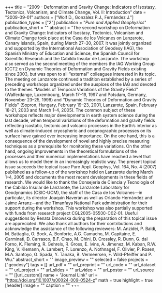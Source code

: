 +++
title = "2009 - Deformation and Gravity Change: Indicators of Isostasy, Tectonics, Volcanism, and Climate Change, Vol. II: Introduction"
date = "2009-09-01"
authors = ["Wolf D., González P.J., Fernández J."]
publication_types = ["2"]
publication = "_Pure and Applied Geophysics_"
publication_short = ""
abstract = "The second workshop on Deformation and Gravity Change: Indicators of Isostasy, Tectonics, Volcanism and Climate Change took place at the Casa de los Volcanes on Lanzarote, Canary Islands, Spain, during March 27–30, 2007. It was jointly organized and supported by the International Association of Geodesy (IAG), the Spanish Ministry of Education and Science, the Spanish Council for Scientific Research and the Cabildo Insular de Lanzarote. The workshop also served as the second meeting of the members the IAG Working Group ICCT2 on Dynamic Theories of Deformation and Gravity Fields existing since 2003, but was open to all ‘‘external’’ colleagues interested in its topic. The meeting on Lanzarote continued a tradition established by a series of preceding workshops organized under the auspices of the IAG and devoted to the themes ‘‘Models of Temporal Variations of the Gravity Field’’ (Walferdange, Luxembourg, March 17–19, 1997 and Potsdam, Germany, November 23–25, 1998) and ‘‘Dynamic Theories of Deformation and Gravity Fields’’ (Sopron, Hungary, February 19–23, 2001, Lanzarote, Spain, February 18–21, 2003 and March 1–4, 2005). The common subject of these workshops reflects major developments in earth system science during the last decade, when temporal variations of the deformation and gravity fields reflecting isostatic, tectonic and volcanic processes in the Earth’s interior as well as climate-induced cryospheric and oceanographic processes on its surface have gained ever increasing importance. On the one hand, this is a consequence of the development of novel and highly precise measuring techniques as a prerequisite for monitoring these variations. On the other hand, ongoing improvements in the theoretical formulations of the processes and their numerical implementations have reached a level that allows us to model them in an increasingly realistic way. The present topical issue succeeds the topical issue Pure Appl. Geophys, Vol. 164, No. 4 (2007) published as a follow-up of the workshop held on Lanzarote during March 1–4, 2005 and documents the most recent developments in these fields of research. We would like to thank the Consejeria de Ciencia y Tecnología of the Cabildo Insular de Lanzarote, the Lanzarote Laboratory for Geodynamics (CSIC-UCM), the staff of the Casa de los Volcanes—in particular, its director Joaquin Naverán as well as Orlando Hernández and Jaime Arranz—and the Timanfaya National Park administration for their support during the workshop. This workshop was also partially supported with funds from research project CGL2005-05500-C02-01. Useful suggestions by Renata Dmowska during the preparation of this topical issue are appreciated. We also thank all authors for their contributions and acknowledge the assistance of the following reviewers: M. Anzidei, P. Baldi, M. Battaglia, O. Bock, A. Bonforte, A.G. Camacho, M. Capitaine, E. Carminati, D. Carrasco, B.F. Chao, M. Chini, D. Crossley, R. Dunn, G. dal Forno, K. Fleming, R. Gehrels, R. Gross, E. Ivins, A. Jimenez, M. Kaban, R.W. King, V. Klemann, A. Lambert, F. Lorenzo, A. Nothnagel, F. Olivier, P. Rosen, M.A. Santoyo, G. Spada, Y. Tanaka, B. Vermeersen, F. Wild-Pfeiffer and P. Wu."
abstract_short = ""
image_preview = ""
selected = false
projects = ["geodesy"]
tags = []
url_pdf = ""
url_preprint = ""
url_code = ""
url_dataset = ""
url_project = ""
url_slides = ""
url_video = ""
url_poster = ""
url_source = ""
[[url_custom]]
  name = "Journal Link"
  url = "https://doi.org/10.1007/s00024-009-0524-z"
math = true
highlight = true
[header]
image = ""
caption = ""
+++

